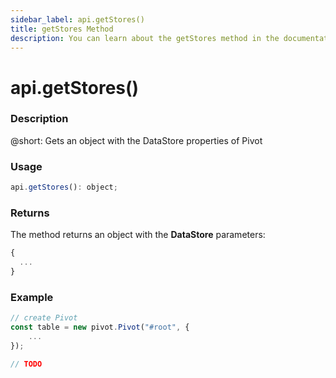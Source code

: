 ```yaml
---
sidebar_label: api.getStores()
title: getStores Method
description: You can learn about the getStores method in the documentation of the DHTMLX JavaScript Pivot library. Browse developer guides and API reference, try out code examples and live demos, and download a free 30-day evaluation version of DHTMLX Pivot.
---
```


# api.getStores()

### Description

@short: Gets an object with the DataStore properties of Pivot

### Usage

~~~jsx {}
api.getStores(): object;
~~~

### Returns

The method returns an object with the **DataStore** parameters:

~~~jsx {}
{
  ...
}
~~~

### Example

~~~jsx {}
// create Pivot
const table = new pivot.Pivot("#root", {
    ...
});

// TODO
~~~
